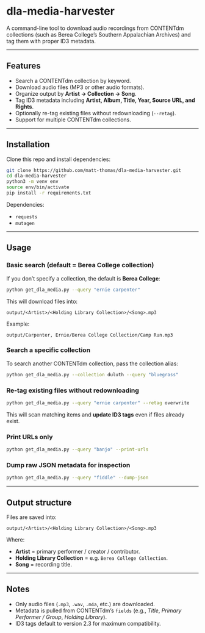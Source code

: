 # dla-media-harvester

A command-line tool to download audio recordings from CONTENTdm collections (such as Berea College’s Southern Appalachian Archives) and tag them with proper ID3 metadata.

---

## Features
- Search a CONTENTdm collection by keyword.
- Download audio files (MP3 or other audio formats).
- Organize output by **Artist → Collection → Song**.
- Tag ID3 metadata including **Artist, Album, Title, Year, Source URL, and Rights**.
- Optionally re-tag existing files without redownloading (`--retag`).
- Support for multiple CONTENTdm collections.

---

## Installation

Clone this repo and install dependencies:

```bash
git clone https://github.com/matt-thomas/dla-media-harvester.git
cd dla-media-harvester
python3 -m venv env
source env/bin/activate
pip install -r requirements.txt
```

Dependencies:
- `requests`
- `mutagen`

---

## Usage

### Basic search (default = Berea College collection)

If you don’t specify a collection, the default is **Berea College**:

```bash
python get_dla_media.py --query "ernie carpenter"
```

This will download files into:

```
output/<Artist>/<Holding Library Collection>/<Song>.mp3
```

Example:

```
output/Carpenter, Ernie/Berea College Collection/Camp Run.mp3
```

### Search a specific collection

To search another CONTENTdm collection, pass the collection alias:

```bash
python get_dla_media.py --collection duluth --query "bluegrass"
```

### Re-tag existing files without redownloading

```bash
python get_dla_media.py --query "ernie carpenter" --retag overwrite
```

This will scan matching items and **update ID3 tags** even if files already exist.

### Print URLs only

```bash
python get_dla_media.py --query "banjo" --print-urls
```

### Dump raw JSON metadata for inspection

```bash
python get_dla_media.py --query "fiddle" --dump-json
```

---

## Output structure

Files are saved into:

```
output/<Artist>/<Holding Library Collection>/<Song>.mp3
```

Where:
- **Artist** = primary performer / creator / contributor.
- **Holding Library Collection** = e.g. `Berea College Collection`.
- **Song** = recording title.

---

## Notes
- Only audio files (`.mp3`, `.wav`, `.m4a`, etc.) are downloaded.
- Metadata is pulled from CONTENTdm’s `fields` (e.g., *Title*, *Primary Performer / Group*, *Holding Library*).
- ID3 tags default to version 2.3 for maximum compatibility.
